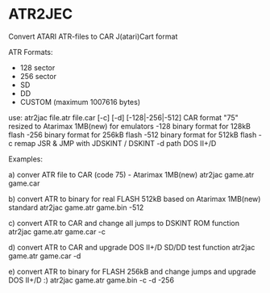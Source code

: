 # ATR2JEC
Convert ATARI ATR-files to CAR J(atari)Cart format

ATR Formats:
- 128 sector
- 256 sector
- SD
- DD
- CUSTOM (maximum 1007616 bytes)

use:
atr2jac file.atr file.car [-c] [-d] [-128|-256|-512]
CAR  format "75" resized to Atarimax 1MB(new) for emulators
-128  binary format for 128kB flash
-256  binary format for 256kB flash
-512  binary format for 512kB flash
-c  remap JSR & JMP with JDSKINT / DSKINT
-d  path DOS II+/D

Examples:

a) conver ATR file to CAR (code 75) - Atarimax 1MB(new)
atr2jac game.atr game.car

b) convert ATR to binary for real FLASH 512kB based on Atarimax 1MB(new) standard
atr2jac game.atr game.bin -512

c) convert ATR to CAR and change all jumps to DSKINT ROM function
atr2jac game.atr game.car -c

d) convert ATR to CAR and upgrade DOS II+/D SD/DD test function
atr2jac game.atr game.car -d

e) convert ATR to binary for FLASH 256kB and change jumps and upgrade DOS II+/D :)
atr2jac game.atr game.bin -c -d -256

